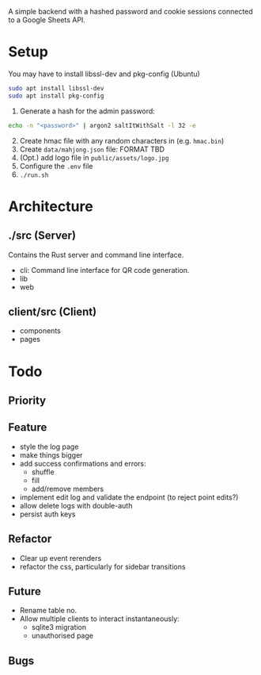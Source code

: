 A simple backend with a hashed password and cookie sessions connected to a Google Sheets API.

# Setup

You may have to install libssl-dev and pkg-config (Ubuntu)

```bash
sudo apt install libssl-dev
sudo apt install pkg-config
```

1. Generate a hash for the admin password:

```bash
echo -n "<password>" | argon2 saltItWithSalt -l 32 -e
```

2. Create hmac file with any random characters in (e.g. `hmac.bin`)
3. Create `data/mahjong.json` file:
   FORMAT TBD
4. (Opt.) add logo file in `public/assets/logo.jpg`
5. Configure the `.env` file
6. `./run.sh`

# Architecture

## ./src (Server)

Contains the Rust server and command line interface.

-   cli: Command line interface for QR code generation.
-   lib
-   web

## client/src (Client)

-   components
-   pages

# Todo

## Priority

## Feature

-   style the log page
-   make things bigger
-   add success confirmations and errors:
    -   shuffle
    -   fill
    -   add/remove members
-   implement edit log and validate the endpoint (to reject point edits?)
-   allow delete logs with double-auth
-   persist auth keys

## Refactor

-   Clear up event rerenders
-   refactor the css, particularly for sidebar transitions

## Future

-   Rename table no.
-   Allow multiple clients to interact instantaneously:
    -   sqlite3 migration
    -   unauthorised page

## Bugs
